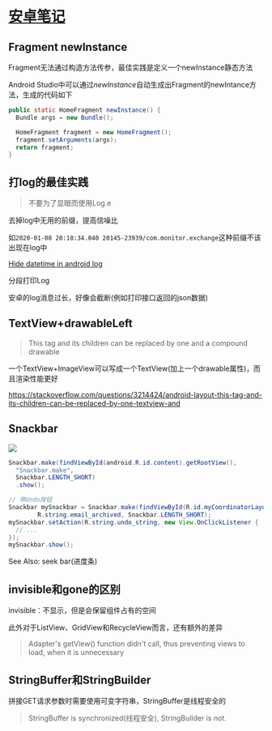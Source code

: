# [安卓笔记](/2020/01/android_notes.md)

## Fragment newInstance

Fragment无法通过构造方法传参，最佳实践是定义一个newInstance静态方法

Android Studio中可以通过<var class="mark">newInstance</var>自动生成出Fragment的newIntance方法，生成的代码如下

```java
public static HomeFragment newInstance() {
  Bundle args = new Bundle();

  HomeFragment fragment = new HomeFragment();
  fragment.setArguments(args);
  return fragment;
}
```

## 打log的最佳实践

> 不要为了显眼而使用Log.e

<i class="fa fa-hashtag"></i>
去掉log中无用的前缀，提高信噪比

如`2020-01-08 20:18:34.040 20145-23939/com.monitor.exchange`这种前缀不该出现在log中

[Hide datetime in android log](https://stackoverflow.com/questions/18125257/how-to-show-only-message-from-log-hide-time-pid-etc-in-android-studio)

<i class="fa fa-hashtag"></i>
分段打印Log

安卓的log消息过长，好像会截断(例如打印接口返回的json数据)

## TextView+drawableLeft

> This tag and its children can be replaced by one <TextView/> and a compound drawable

一个TextView+ImageView可以写成一个TextView(加上一个drawable属性)，而且渲染性能更好

<https://stackoverflow.com/questions/3214424/android-layout-this-tag-and-its-children-can-be-replaced-by-one-textview-and>

## Snackbar

![](snack_bar.png)

```java
Snackbar.make(findViewById(android.R.id.content).getRootView(),
  "Snackbar.make",
  Snackbar.LENGTH_SHORT)
  .show();

// 带Undo按钮
Snackbar mySnackbar = Snackbar.make(findViewById(R.id.myCoordinatorLayout),
        R.string.email_archived, Snackbar.LENGTH_SHORT);
mySnackbar.setAction(R.string.undo_string, new View.OnClickListener {
  // ...
});
mySnackbar.show();
```

See Also: seek bar(进度条) 

## invisible和gone的区别

invisible：不显示，但是会保留组件占有的空间

此外对于ListView、GridView和RecycleView而言，还有额外的差异

> Adapter's getView() function didn't call, thus preventing views to load, when it is unnecessary

## StringBuffer和StringBuilder

拼接GET请求参数时需要使用可变字符串，StringBuffer是线程安全的

> StringBuffer is synchronized(线程安全), StringBuilder is not.

